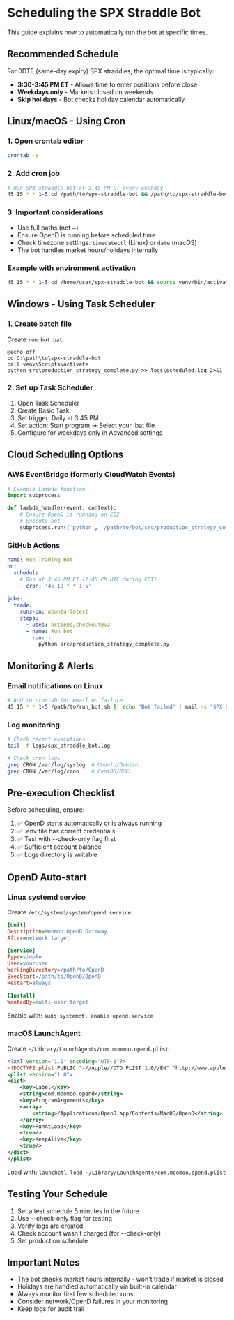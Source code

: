 # Scheduling the SPX Straddle Bot

This guide explains how to automatically run the bot at specific times.

## Recommended Schedule

For 0DTE (same-day expiry) SPX straddles, the optimal time is typically:
- **3:30-3:45 PM ET** - Allows time to enter positions before close
- **Weekdays only** - Markets closed on weekends
- **Skip holidays** - Bot checks holiday calendar automatically

## Linux/macOS - Using Cron

### 1. Open crontab editor
```bash
crontab -e
```

### 2. Add cron job
```bash
# Run SPX straddle bot at 3:45 PM ET every weekday
45 15 * * 1-5 cd /path/to/spx-straddle-bot && /path/to/spx-straddle-bot/venv/bin/python src/production_strategy_complete.py >> logs/cron.log 2>&1
```

### 3. Important considerations
- Use full paths (not ~)
- Ensure OpenD is running before scheduled time
- Check timezone settings: `timedatectl` (Linux) or `date` (macOS)
- The bot handles market hours/holidays internally

### Example with environment activation
```bash
45 15 * * 1-5 cd /home/user/spx-straddle-bot && source venv/bin/activate && python src/production_strategy_complete.py >> logs/cron.log 2>&1
```

## Windows - Using Task Scheduler

### 1. Create batch file
Create `run_bot.bat`:
```batch
@echo off
cd C:\path\to\spx-straddle-bot
call venv\Scripts\activate
python src\production_strategy_complete.py >> logs\scheduled.log 2>&1
```

### 2. Set up Task Scheduler
1. Open Task Scheduler
2. Create Basic Task
3. Set trigger: Daily at 3:45 PM
4. Set action: Start program → Select your .bat file
5. Configure for weekdays only in Advanced settings

## Cloud Scheduling Options

### AWS EventBridge (formerly CloudWatch Events)
```python
# Example Lambda function
import subprocess

def lambda_handler(event, context):
    # Ensure OpenD is running on EC2
    # Execute bot
    subprocess.run(['python', '/path/to/bot/src/production_strategy_complete.py'])
```

### GitHub Actions
```yaml
name: Run Trading Bot
on:
  schedule:
    # Run at 3:45 PM ET (7:45 PM UTC during EDT)
    - cron: '45 19 * * 1-5'
    
jobs:
  trade:
    runs-on: ubuntu-latest
    steps:
      - uses: actions/checkout@v2
      - name: Run bot
        run: |
          python src/production_strategy_complete.py
```

## Monitoring & Alerts

### Email notifications on Linux
```bash
# Add to crontab for email on failure
45 15 * * 1-5 /path/to/run_bot.sh || echo "Bot failed" | mail -s "SPX Bot Error" your@email.com
```

### Log monitoring
```bash
# Check recent executions
tail -f logs/spx_straddle_bot.log

# Check cron logs
grep CRON /var/log/syslog  # Ubuntu/Debian
grep CRON /var/log/cron    # CentOS/RHEL
```

## Pre-execution Checklist

Before scheduling, ensure:
1. ✅ OpenD starts automatically or is always running
2. ✅ .env file has correct credentials
3. ✅ Test with --check-only flag first
4. ✅ Sufficient account balance
5. ✅ Logs directory is writable

## OpenD Auto-start

### Linux systemd service
Create `/etc/systemd/system/opend.service`:
```ini
[Unit]
Description=Moomoo OpenD Gateway
After=network.target

[Service]
Type=simple
User=youruser
WorkingDirectory=/path/to/OpenD
ExecStart=/path/to/OpenD/OpenD
Restart=always

[Install]
WantedBy=multi-user.target
```

Enable with: `sudo systemctl enable opend.service`

### macOS LaunchAgent
Create `~/Library/LaunchAgents/com.moomoo.opend.plist`:
```xml
<?xml version="1.0" encoding="UTF-8"?>
<!DOCTYPE plist PUBLIC "-//Apple//DTD PLIST 1.0//EN" "http://www.apple.com/DTDs/PropertyList-1.0.dtd">
<plist version="1.0">
<dict>
    <key>Label</key>
    <string>com.moomoo.opend</string>
    <key>ProgramArguments</key>
    <array>
        <string>/Applications/OpenD.app/Contents/MacOS/OpenD</string>
    </array>
    <key>RunAtLoad</key>
    <true/>
    <key>KeepAlive</key>
    <true/>
</dict>
</plist>
```

Load with: `launchctl load ~/Library/LaunchAgents/com.moomoo.opend.plist`

## Testing Your Schedule

1. Set a test schedule 5 minutes in the future
2. Use --check-only flag for testing
3. Verify logs are created
4. Check account wasn't charged (for --check-only)
5. Set production schedule

## Important Notes

- The bot checks market hours internally - won't trade if market is closed
- Holidays are handled automatically via built-in calendar
- Always monitor first few scheduled runs
- Consider network/OpenD failures in your monitoring
- Keep logs for audit trail